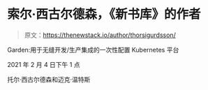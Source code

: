 # 索尔·西古尔德森，《新书库》的作者

> 原文：<https://thenewstack.io/author/thorsigurdsson/>

Garden:用于无缝开发/生产集成的一次性配置 Kubernetes 平台

2021 年 2 月 4 日下午 1 点

托尔·西古尔德森和迈克·温特斯